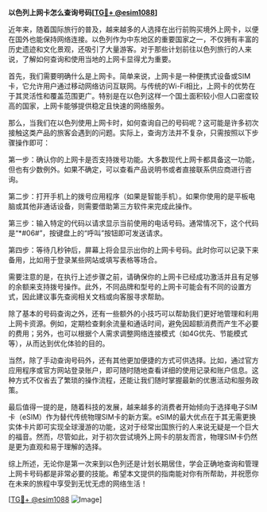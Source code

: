 **以色列上网卡怎么查询号码[[TG💪+ @esim1088](https://t.me/s/esim1088)]**

近年来，随着国际旅行的普及，越来越多的人选择在出行前购买境外上网卡，以便在国外也能保持网络连接。以色列作为中东地区的重要国家之一，不仅拥有丰富的历史遗迹和文化景观，还吸引了大量游客。对于那些计划前往以色列旅行的人来说，了解如何查询和使用当地的上网卡显得尤为重要。

首先，我们需要明确什么是上网卡。简单来说，上网卡是一种便携式设备或SIM卡，它允许用户通过移动网络访问互联网。与传统的Wi-Fi相比，上网卡的优势在于其灵活性和覆盖范围更广。特别是在以色列这样一个国土面积较小但人口密度较高的国家，上网卡能够提供稳定且快速的网络服务。

那么，当我们在以色列使用上网卡时，如何查询自己的号码呢？这可能是许多初次接触这类产品的旅客会遇到的问题。实际上，查询方法并不复杂，只需按照以下步骤操作即可：

第一步：确认你的上网卡是否支持拨号功能。大多数现代上网卡都具备这一功能，但也有少数例外。如果不确定，可以查看产品说明书或者直接联系供应商进行咨询。

第二步：打开手机上的拨号应用程序（如果是智能手机）。如果你使用的是平板电脑或其他非通话设备，则需要借助第三方软件来完成此操作。

第三步：输入特定的代码以请求显示当前使用的电话号码。通常情况下，这个代码是“*#06#”，按键盘上的“呼叫”按钮即可发送请求。

第四步：等待几秒钟后，屏幕上将会显示出你的上网卡号码。此时你可以记录下来备用，比如用于登录某些网站或填写表格等场合。

需要注意的是，在执行上述步骤之前，请确保你的上网卡已经成功激活并且有足够的余额来支持拨号操作。此外，不同品牌和型号的上网卡可能会有不同的设置方式，因此建议事先查阅相关文档或向客服寻求帮助。

除了基本的号码查询之外，还有一些额外的小技巧可以帮助我们更好地管理和利用上网卡资源。例如，定期检查剩余流量和通话时间，避免因超额消费而产生不必要的费用；另外，也可以根据个人需求调整网络连接模式（如4G优先、节能模式等），从而达到优化体验的目的。

当然，除了手动查询号码外，还有其他更加便捷的方式可供选择。比如，通过官方应用程序或官方网站登录账户，即可随时随地查看详细的使用记录和账户信息。这种方式不仅省去了繁琐的操作流程，还能让我们随时掌握最新的优惠活动和服务政策。

最后值得一提的是，随着科技的发展，越来越多的消费者开始倾向于选择电子SIM卡（eSIM）作为替代传统物理SIM卡的新方案。eSIM的最大优点在于其无需更换实体卡片即可实现全球漫游的功能，这对于经常出国旅行的人来说无疑是一个巨大的福音。然而，尽管如此，对于初次尝试境外上网卡的朋友而言，物理SIM卡仍然是更为直观和易于理解的选择。

综上所述，无论你是第一次来到以色列还是计划长期居住，学会正确地查询和管理上网卡号码都是非常必要的技能。希望本文提供的指南能对你有所帮助，并祝愿你在未来的旅程中享受到无忧无虑的网络生活！

[[TG💪+ @esim1088](https://t.me/s/esim1088) ![Image](https://i.postimg.cc/4NQfJmqS/Snipaste-2025-05-13-00-14-12.png)]